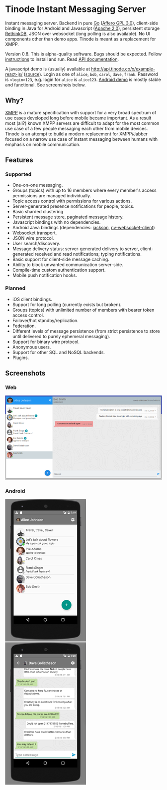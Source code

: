 # Tinode Instant Messaging Server

Instant messaging server. Backend in pure [Go](http://golang.org) ([Affero GPL 3.0](http://www.gnu.org/licenses/agpl-3.0.en.html)), client-side binding in Java for Android and Javascript ([Apache 2.0](http://www.apache.org/licenses/LICENSE-2.0)), persistent storage [RethinkDB](http://rethinkdb.com/), JSON over websocket (long polling is also available). No UI components other than demo apps. Tinode is meant as a replacement for XMPP.

Version 0.8. This is alpha-quality software. Bugs should be expected. Follow [instructions](INSTALL.md) to install and run. Read [API documentation](API.md).

A javascript demo is (usually) available at http://api.tinode.co/x/example-react-js/ ([source](https://github.com/tinode/example-react-js/)). Login as one of `alice`, `bob`, `carol`, `dave`, `frank`. Password is `<login>123`, e.g. login for `alice` is `alice123`. [Android demo](https://github.com/tinode/android-example) is mostly stable and functional. See screenshots below.


## Why?

[XMPP](http://xmpp.org/) is a mature specification with support for a very broad spectrum of use cases developed long before mobile became important. As a result most (all?) known XMPP servers are difficult to adapt for the most common use case of a few people messaging each other from mobile devices. Tinode is an attempt to build a modern replacement for XMPP/Jabber focused on a narrow use case of instant messaging between humans with emphasis on mobile communication.

## Features

### Supported

* One-on-one messaging.
* Groups (topics) with up to 16 members where every member's access permissions are managed individually.
* Topic access control with permissions for various actions.
* Server-generated presence notifications for people, topics.
* Basic sharded clustering.
* Persistent message store, paginated message history.
* Javascript bindings with no dependencies.
* Android Java bindings (dependencies: [jackson](https://github.com/FasterXML/jackson), [nv-websocket-client](https://github.com/TakahikoKawasaki/nv-websocket-client))
* Websocket transport.
* JSON wire protocol.
* User search/discovery.
* Message delivery status: server-generated delivery to server, client-generated received and read notifications; typing notifications.
* Basic support for client-side message caching.
* Ability to block unwanted communication server-side.
* Compile-time custom authentication support.
* Mobile push notification hooks.

### Planned

* iOS client bindings.
* Support for long polling (currently exists but broken).
* Groups (topics) with unlimited number of members with bearer token access control.
* Failover/hot standby/replication.
* Federation.
* Different levels of message persistence (from strict persistence to store until delivered to purely ephemeral messaging).
* Support for binary wire protocol.
* Anonymous users.
* Support for other SQL and NoSQL backends.
* Plugins.

## Screenshots

### Web

<img src="js-20160218191843.png" alt="javascript app screenshot" />

### Android

<img src="android-1-20160218191919.png" alt="javascript app screenshot" />
<img src="android-2-20160218192008.png" alt="javascript app screenshot" />
